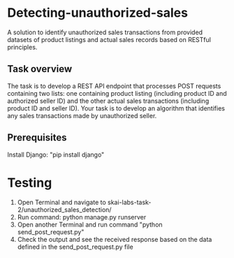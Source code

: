 # Detecting-unauthorized-sales
A solution to identify unauthorized sales transactions from provided datasets of product listings and actual sales records based on RESTful principles.


## Task overview
The task is to develop a REST API endpoint that processes POST requests containing two lists: one containing product listing (including product ID and authorized seller ID) and the other actual sales transactions (including product ID and seller ID). Your task is to develop an algorithm that identifies any sales transactions made by unauthorized seller.


## Prerequisites
Install Django: "pip install django"


# Testing
1. Open Terminal and navigate to skai-labs-task-2/unauthorized_sales_detection/
2. Run command: python manage.py runserver
3. Open another Terminal and run command "python send_post_request.py"
4. Check the output and see the received response based on the data defined in the send_post_request.py file
